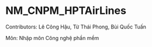 # NM_CNPM_HPTAirLines
Contributors: Lê Công Hậu, Từ Thái Phong, Bùi Quốc Tuấn

Môn: Nhập môn Công nghệ phần mềm
